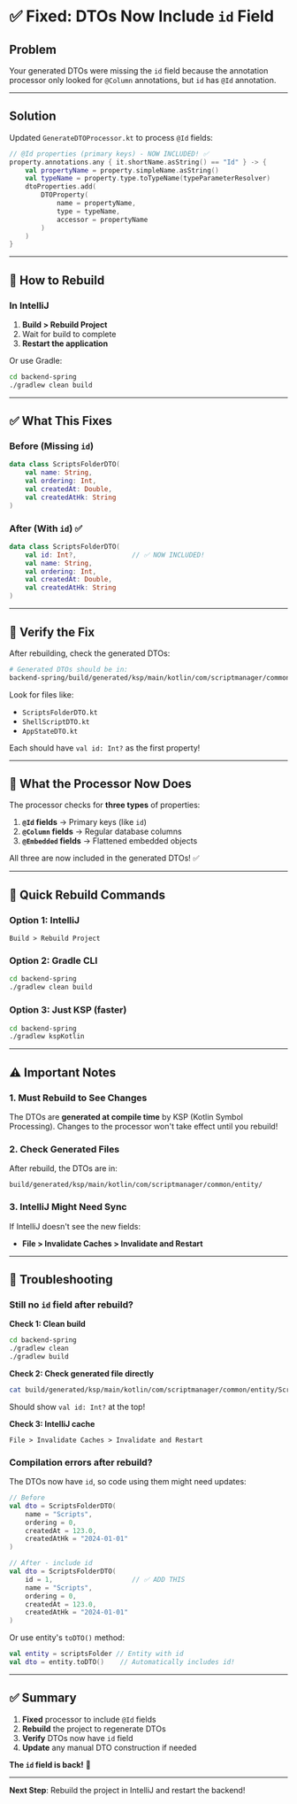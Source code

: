 # ✅ Fixed: DTOs Now Include `id` Field

## Problem

Your generated DTOs were missing the `id` field because the annotation processor only looked for `@Column` annotations, but `id` has `@Id` annotation.

---

## Solution

Updated `GenerateDTOProcessor.kt` to process `@Id` fields:

```kotlin
// @Id properties (primary keys) - NOW INCLUDED! ✅
property.annotations.any { it.shortName.asString() == "Id" } -> {
    val propertyName = property.simpleName.asString()
    val typeName = property.type.toTypeName(typeParameterResolver)
    dtoProperties.add(
        DTOProperty(
            name = propertyName,
            type = typeName,
            accessor = propertyName
        )
    )
}
```

---

## 🔧 How to Rebuild

### In IntelliJ

1. **Build > Rebuild Project**
2. Wait for build to complete
3. **Restart the application**

Or use Gradle:

```bash
cd backend-spring
./gradlew clean build
```

---

## ✅ What This Fixes

### Before (Missing `id`)

```kotlin
data class ScriptsFolderDTO(
    val name: String,
    val ordering: Int,
    val createdAt: Double,
    val createdAtHk: String
)
```

### After (With `id`) ✅

```kotlin
data class ScriptsFolderDTO(
    val id: Int?,              // ✅ NOW INCLUDED!
    val name: String,
    val ordering: Int,
    val createdAt: Double,
    val createdAtHk: String
)
```

---

## 🧪 Verify the Fix

After rebuilding, check the generated DTOs:

```bash
# Generated DTOs should be in:
backend-spring/build/generated/ksp/main/kotlin/com/scriptmanager/common/entity/
```

Look for files like:

- `ScriptsFolderDTO.kt`
- `ShellScriptDTO.kt`
- `AppStateDTO.kt`

Each should have `val id: Int?` as the first property!

---

## 📝 What the Processor Now Does

The processor checks for **three types** of properties:

1. **`@Id` fields** → Primary keys (like `id`)
2. **`@Column` fields** → Regular database columns
3. **`@Embedded` fields** → Flattened embedded objects

All three are now included in the generated DTOs! ✅

---

## 🎯 Quick Rebuild Commands

### Option 1: IntelliJ

```
Build > Rebuild Project
```

### Option 2: Gradle CLI

```bash
cd backend-spring
./gradlew clean build
```

### Option 3: Just KSP (faster)

```bash
cd backend-spring
./gradlew kspKotlin
```

---

## ⚠️ Important Notes

### 1. Must Rebuild to See Changes

The DTOs are **generated at compile time** by KSP (Kotlin Symbol Processing). Changes to the processor won't take effect until you rebuild!

### 2. Check Generated Files

After rebuild, the DTOs are in:

```
build/generated/ksp/main/kotlin/com/scriptmanager/common/entity/
```

### 3. IntelliJ Might Need Sync

If IntelliJ doesn't see the new fields:

- **File > Invalidate Caches > Invalidate and Restart**

---

## 🐛 Troubleshooting

### Still no `id` field after rebuild?

**Check 1: Clean build**

```bash
cd backend-spring
./gradlew clean
./gradlew build
```

**Check 2: Check generated file directly**

```bash
cat build/generated/ksp/main/kotlin/com/scriptmanager/common/entity/ScriptsFolderDTO.kt
```

Should show `val id: Int?` at the top!

**Check 3: IntelliJ cache**

```
File > Invalidate Caches > Invalidate and Restart
```

### Compilation errors after rebuild?

The DTOs now have `id`, so code using them might need updates:

```kotlin
// Before
val dto = ScriptsFolderDTO(
    name = "Scripts",
    ordering = 0,
    createdAt = 123.0,
    createdAtHk = "2024-01-01"
)

// After - include id
val dto = ScriptsFolderDTO(
    id = 1,                    // ✅ ADD THIS
    name = "Scripts",
    ordering = 0,
    createdAt = 123.0,
    createdAtHk = "2024-01-01"
)
```

Or use entity's `toDTO()` method:

```kotlin
val entity = scriptsFolder // Entity with id
val dto = entity.toDTO()    // Automatically includes id!
```

---

## ✅ Summary

1. **Fixed** processor to include `@Id` fields
2. **Rebuild** the project to regenerate DTOs
3. **Verify** DTOs now have `id` field
4. **Update** any manual DTO construction if needed

**The `id` field is back!** 🎉

---

**Next Step**: Rebuild the project in IntelliJ and restart the backend!
